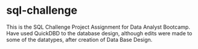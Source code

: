 # sql-challenge
This is the SQL Challenge Project Assignment for Data Analyst Bootcamp.
Have used QuickDBD to the database design, although edits were made to some of the 
datatypes, after creation of Data Base Design.


